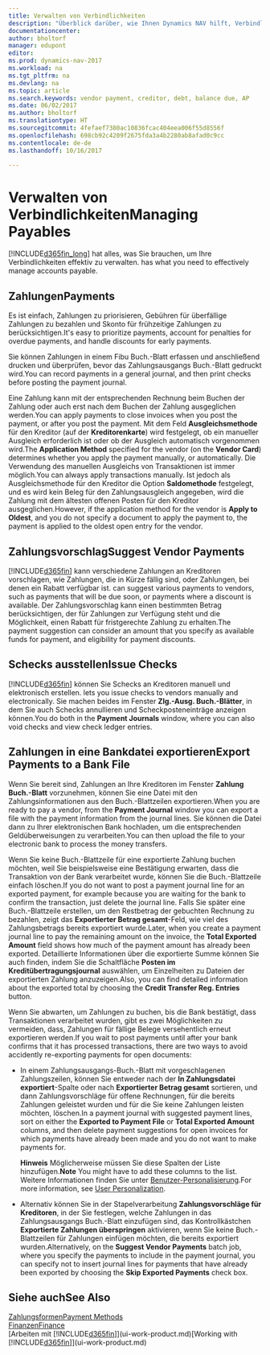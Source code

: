 ```yaml
---
title: Verwalten von Verbindlichkeiten
description: "Überblick darüber, wie Ihnen Dynamics NAV hilft, Verbindlichkeiten inklusive Kreditorenzahlungen, Gläubiger, Schulden und den fälligen Saldo zu verwalten."
documentationcenter: 
author: bholtorf
manager: edupont
editor: 
ms.prod: dynamics-nav-2017
ms.workload: na
ms.tgt_pltfrm: na
ms.devlang: na
ms.topic: article
ms.search.keywords: vendor payment, creditor, debt, balance due, AP
ms.date: 06/02/2017
ms.author: bholtorf
ms.translationtype: HT
ms.sourcegitcommit: 4fefaef7380ac10836fcac404eea006f55d8556f
ms.openlocfilehash: 698cb92c4209f2675fda3a4b2280ab8afad0c9cc
ms.contentlocale: de-de
ms.lasthandoff: 10/16/2017

---
```

# <a name="managing-payables"></a><span data-ttu-id="174b8-103">Verwalten von Verbindlichkeiten</span><span class="sxs-lookup"><span data-stu-id="174b8-103">Managing Payables</span></span>
[!INCLUDE[d365fin_long](includes/d365fin_long_md.md)]<span data-ttu-id="174b8-104"> hat alles, was Sie brauchen, um Ihre Verbindlichkeiten effektiv zu verwalten.</span><span class="sxs-lookup"><span data-stu-id="174b8-104"> has what you need to effectively manage accounts payable.</span></span>  

## <a name="payments"></a><span data-ttu-id="174b8-105">Zahlungen</span><span class="sxs-lookup"><span data-stu-id="174b8-105">Payments</span></span>
<span data-ttu-id="174b8-106">Es ist einfach, Zahlungen zu priorisieren, Gebühren für überfällige Zahlungen zu bezahlen und Skonto für frühzeitige Zahlungen zu berücksichtigen.</span><span class="sxs-lookup"><span data-stu-id="174b8-106">It's easy to prioritize payments, account for penalties for overdue payments, and handle discounts for early payments.</span></span>

<span data-ttu-id="174b8-107">Sie können Zahlungen in einem Fibu Buch.-Blatt erfassen und anschließend drucken und überprüfen, bevor das Zahlungsausgangs Buch.-Blatt gedruckt wird.</span><span class="sxs-lookup"><span data-stu-id="174b8-107">You can record payments in a general journal, and then print checks before posting the payment journal.</span></span>

<span data-ttu-id="174b8-108">Eine Zahlung kann mit der entsprechenden Rechnung beim Buchen der Zahlung oder auch erst nach dem Buchen der Zahlung ausgeglichen werden.</span><span class="sxs-lookup"><span data-stu-id="174b8-108">You can apply payments to close invoices when you post the payment, or after you post the payment.</span></span> <span data-ttu-id="174b8-109">Mit dem Feld **Ausgleichsmethode** für den Kreditor (auf der **Kreditorenkarte**) wird festgelegt, ob ein manueller Ausgleich erforderlich ist oder ob der Ausgleich automatisch vorgenommen wird.</span><span class="sxs-lookup"><span data-stu-id="174b8-109">The **Application Method** specified for the vendor (on the **Vendor Card**) determines whether you apply the payment manually, or automatically.</span></span> <span data-ttu-id="174b8-110">Die Verwendung des manuellen Ausgleichs von Transaktionen ist immer möglich.</span><span class="sxs-lookup"><span data-stu-id="174b8-110">You can always apply transactions manually.</span></span> <span data-ttu-id="174b8-111">Ist jedoch als Ausgleichsmethode für den Kreditor die Option **Saldomethode** festgelegt, und es wird kein Beleg für den Zahlungsausgleich angegeben, wird die Zahlung mit dem ältesten offenen Posten für den Kreditor ausgeglichen.</span><span class="sxs-lookup"><span data-stu-id="174b8-111">However, if the application method for the vendor is **Apply to Oldest**, and you do not specify a document to apply the payment to, the payment is applied to the oldest open entry for the vendor.</span></span>

## <a name="suggest-vendor-payments"></a><span data-ttu-id="174b8-112">Zahlungsvorschlag</span><span class="sxs-lookup"><span data-stu-id="174b8-112">Suggest Vendor Payments</span></span>
[!INCLUDE[d365fin](includes/d365fin_md.md)]<span data-ttu-id="174b8-113"> kann verschiedene Zahlungen an Kreditoren vorschlagen, wie Zahlungen, die in Kürze fällig sind, oder Zahlungen, bei denen ein Rabatt verfügbar ist.</span><span class="sxs-lookup"><span data-stu-id="174b8-113"> can suggest various payments to vendors, such as payments that will be due soon, or payments where a discount is available.</span></span> <span data-ttu-id="174b8-114">Der Zahlungsvorschlag kann einen bestimmten Betrag berücksichtigen, der für Zahlungen zur Verfügung steht und die Möglichkeit, einen Rabatt für fristgerechte Zahlung zu erhalten.</span><span class="sxs-lookup"><span data-stu-id="174b8-114">The payment suggestion can consider an amount that you specify as available funds for payment, and eligibility for payment discounts.</span></span>

## <a name="issue-checks"></a><span data-ttu-id="174b8-115">Schecks ausstellen</span><span class="sxs-lookup"><span data-stu-id="174b8-115">Issue Checks</span></span>
[!INCLUDE[d365fin](includes/d365fin_md.md)]<span data-ttu-id="174b8-116"> können Sie Schecks an Kreditoren manuell und elektronisch erstellen.</span><span class="sxs-lookup"><span data-stu-id="174b8-116"> lets you issue checks to vendors manually and electronically.</span></span> <span data-ttu-id="174b8-117">Sie machen beides im Fenster **Zlg.-Ausg. Buch.-Blätter**, in dem Sie auch Schecks annullieren und Scheckposteneinträge anzeigen können.</span><span class="sxs-lookup"><span data-stu-id="174b8-117">You do both in the **Payment Journals** window, where you can also void checks and view check ledger entries.</span></span>

## <a name="export-payments-to-a-bank-file"></a><span data-ttu-id="174b8-118">Zahlungen in eine Bankdatei exportieren</span><span class="sxs-lookup"><span data-stu-id="174b8-118">Export Payments to a Bank File</span></span>
<span data-ttu-id="174b8-119">Wenn Sie bereit sind, Zahlungen an Ihre Kreditoren im Fenster **Zahlung Buch.-Blatt** vorzunehmen, können Sie eine Datei mit den Zahlungsinformationen aus den Buch.-Blattzeilen exportieren.</span><span class="sxs-lookup"><span data-stu-id="174b8-119">When you are ready to pay a vendor, from the **Payment Journal** window you can export a file with the payment information from the journal lines.</span></span> <span data-ttu-id="174b8-120">Sie können die Datei dann zu Ihrer elektronischen Bank hochladen, um die entsprechenden Geldüberweisungen zu verarbeiten.</span><span class="sxs-lookup"><span data-stu-id="174b8-120">You can then upload the file to your electronic bank to process the money transfers.</span></span>

<span data-ttu-id="174b8-121">Wenn Sie keine Buch.-Blattzeile für eine exportierte Zahlung buchen möchten, weil Sie beispielsweise eine Bestätigung erwarten, dass die Transaktion von der Bank verarbeitet wurde, können Sie die Buch.-Blattzeile einfach löschen.</span><span class="sxs-lookup"><span data-stu-id="174b8-121">If you do not want to post a payment journal line for an exported payment, for example because you are waiting for the bank to confirm the transaction, just delete the journal line.</span></span> <span data-ttu-id="174b8-122">Falls Sie später eine Buch.-Blattzeile erstellen, um den Restbetrag der gebuchten Rechnung zu bezahlen, zeigt das **Exportierter Betrag gesamt**-Feld, wie viel des Zahlungsbetrags bereits exportiert wurde.</span><span class="sxs-lookup"><span data-stu-id="174b8-122">Later, when you create a payment journal line to pay the remaining amount on the invoice, the **Total Exported Amount** field shows how much of the payment amount has already been exported.</span></span> <span data-ttu-id="174b8-123">Detaillierte Informationen über die exportierte Summe können Sie auch finden, indem Sie die Schaltfläche **Posten im Kreditübertragungsjournal** auswählen, um Einzelheiten zu Dateien der exportierten Zahlung anzuzeigen.</span><span class="sxs-lookup"><span data-stu-id="174b8-123">Also, you can find detailed information about the exported total by choosing the **Credit Transfer Reg. Entries** button.</span></span>

<span data-ttu-id="174b8-124">Wenn Sie abwarten, um Zahlungen zu buchen, bis die Bank bestätigt, dass Transaktionen verarbeitet wurden, gibt es zwei Möglichkeiten zu vermeiden, dass, Zahlungen für fällige Belege versehentlich erneut exportieren werden.</span><span class="sxs-lookup"><span data-stu-id="174b8-124">If you wait to post payments until after your bank confirms that it has processed transactions, there are two ways to avoid accidently re-exporting payments for open documents:</span></span>  

* <span data-ttu-id="174b8-125">In einem Zahlungsausgangs-Buch.-Blatt mit vorgeschlagenen Zahlungszeilen, können Sie entweder nach der **In Zahlungsdatei exportiert**-Spalte oder nach **Exportierter Betrag gesamt** sortieren, und dann Zahlungsvorschläge für offene Rechnungen, für die bereits Zahlungen geleistet wurden und für die Sie keine Zahlungen leisten möchten, löschen.</span><span class="sxs-lookup"><span data-stu-id="174b8-125">In a payment journal with suggested payment lines, sort on either the **Exported to Payment File** or **Total Exported Amount** columns, and then delete payment suggestions for open invoices for which payments have already been made and you do not want to make payments for.</span></span>

    <span data-ttu-id="174b8-126">**Hinweis** Möglicherweise müssen Sie diese Spalten der Liste hinzufügen.</span><span class="sxs-lookup"><span data-stu-id="174b8-126">**Note** You might have to add these columns to the list.</span></span> <span data-ttu-id="174b8-127">Weitere Informationen finden Sie unter [Benutzer-Personalisierung](ui-user-personalization.md).</span><span class="sxs-lookup"><span data-stu-id="174b8-127">For more information, see [User Personalization](ui-user-personalization.md).</span></span>  
* <span data-ttu-id="174b8-128">Alternativ können Sie in der Stapelverarbeitung **Zahlungsvorschläge für Kreditoren**, in der Sie festlegen, welche Zahlungen in das Zahlungsausgangs Buch.-Blatt einzufügen sind, das Kontrollkästchen **Exportierte Zahlungen überspringen** aktivieren, wenn Sie keine Buch.-Blattzeilen für Zahlungen einfügen möchten, die bereits exportiert wurden.</span><span class="sxs-lookup"><span data-stu-id="174b8-128">Alternatively, on the **Suggest Vendor Payments** batch job, where you specify the payments to include in the payment journal, you can specify not to insert journal lines for payments that have already been exported by choosing the **Skip Exported Payments** check box.</span></span>

## <a name="see-also"></a><span data-ttu-id="174b8-129">Siehe auch</span><span class="sxs-lookup"><span data-stu-id="174b8-129">See Also</span></span>
[<span data-ttu-id="174b8-130">Zahlungsformen</span><span class="sxs-lookup"><span data-stu-id="174b8-130">Payment Methods</span></span>](finance-payment-methods.md)  
[<span data-ttu-id="174b8-131">Finanzen</span><span class="sxs-lookup"><span data-stu-id="174b8-131">Finance</span></span>](finance.md)  
<span data-ttu-id="174b8-132">[Arbeiten mit [!INCLUDE[d365fin](includes/d365fin_md.md)]](ui-work-product.md)</span><span class="sxs-lookup"><span data-stu-id="174b8-132">[Working with [!INCLUDE[d365fin](includes/d365fin_md.md)]](ui-work-product.md)</span></span>

